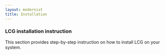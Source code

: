 ```yaml
---
layout: modernist
title: Installation
---
```


### LCG installation instruction
This section provides step-by-step instruction on how to install LCG on your system.

